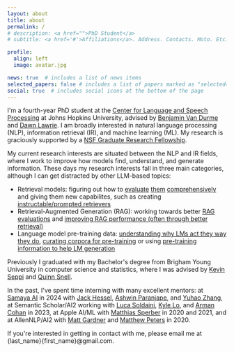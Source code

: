 ```yaml
---
layout: about
title: about
permalink: /
# description: <a href="">PhD Student</a>
# subtitle: <a href='#'>Affiliations</a>. Address. Contacts. Moto. Etc.

profile:
  align: left
  image: avatar.jpg

news: true  # includes a list of news items
selected_papers: false # includes a list of papers marked as "selected={true}"
social: true  # includes social icons at the bottom of the page
---
```


I'm a fourth-year PhD student at the [Center for Language and Speech Processing](https://www.clsp.jhu.edu) at Johns Hopkins University, advised by [Benjamin Van Durme](https://www.cs.jhu.edu/~vandurme/) and [Dawn Lawrie](https://hltcoe.jhu.edu/researcher/dawn-lawrie/). I am broadly interested in natural language processing (NLP), information retrieval (IR), and machine learning (ML). My research is graciously supported by a [NSF Graduate Research Fellowship](https://www.nsfgrfp.org/).

My current research interests are situated between the NLP and IR fields, where I work to improve how models find, understand, and generate information. These days my research interests fall in three main categories, although I can get distracted by other LLM-based topics:

- Retrieval models: figuring out how to [evaluate](https://arxiv.org/abs/2403.15246) [them](https://arxiv.org/abs/2305.07614) [comprehensively](https://arxiv.org/abs/2406.17186) and giving them new capabilites, such as creating [instructable/prompted retrievers](https://arxiv.org/abs/2409.11136)
- Retrieval-Augmented Generation (RAG): working towards better [RAG evaluations](https://arxiv.org/abs/2405.00982) and [improving RAG performance (often through better retrieval)](https://arxiv.org/abs/2212.10002)
- Language model pre-training data: [understanding why LMs act they way they do](https://arxiv.org/abs/2403.12958), [curating corpora for pre-training](https://arxiv.org/abs/2307.07049) or using [pre-training information to help LM generation](https://arxiv.org/abs/2305.13252)

Previously I graduated with my Bachelor's degree from Brigham Young University in computer science and statistics, where I was advised by [Kevin Seppi](https://cs.byu.edu/faculty/faculty-directory/kevin-seppi/) and [Quinn Snell](https://cs.byu.edu/faculty/faculty-directory/quinn-snell/).

In the past, I've spent time interning with many excellent mentors: at [Samaya AI](https://samaya.ai/) in 2024 with [Jack Hessel](https://jmhessel.com/), [Ashwin Paranjape](https://ashwinparanjape.github.io/), and [Yuhao Zhang](https://yuhao.im/), at Semantic Scholar/AI2 working with [Luca Soldaini](https://soldaini.net/), [Kyle Lo](https://kyleclo.github.io/), and [Arman Cohan](https://armancohan.com/) in 2023, at Apple AI/ML with [Matthias Sperber](http://msperber.com/) in 2020 and 2021, and at AllenNLP/AI2 with [Matt Gardner](https://matt-gardner.github.io/) and [Matthew Peters](https://scholar.google.com/citations?user=K5nCPZwAAAAJ&hl=en) in 2020.

If you're interested in getting in contact with me, please email me at {last_name}{first_name}@gmail.com.
